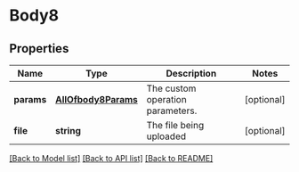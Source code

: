 # Body8

## Properties
Name | Type | Description | Notes
------------ | ------------- | ------------- | -------------
**params** | [**AllOfbody8Params**](AllOfbody8Params.md) | The custom operation parameters. | [optional] 
**file** | **string** | The file being uploaded | [optional] 

[[Back to Model list]](../../README.md#documentation-for-models) [[Back to API list]](../../README.md#documentation-for-api-endpoints) [[Back to README]](../../README.md)


